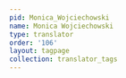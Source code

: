 ```yaml
---
pid: Monica_Wojciechowski
name: Monica Wojciechowski
type: translator
order: '106'
layout: tagpage
collection: translator_tags
---
```

